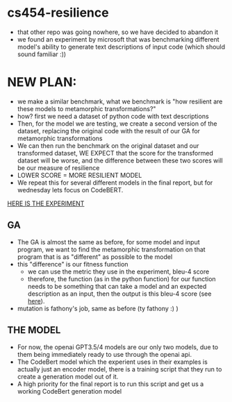 # cs454-resilience
- that other repo was going nowhere, so we have decided to abandon it
- we found an experiment by microsoft that was benchmarking different model's ability to generate text descriptions of input code (which should sound familiar :))

# NEW PLAN:
- we make a similar benchmark, what we benchmark is "how resilient are these models to metamorphic transformations?"
- how? first we need a dataset of python code with text descriptions
- Then, for the model we are testing, we create a second version of the dataset, replacing the original code with the result of our GA for metamorphic transformations
- We can then run the benchmark on the original dataset and our transformed dataset, WE EXPECT that the score for the transformed dataset will be worse, and the difference between these two scores will be our measure of resilience
- LOWER SCORE = MORE RESILIENT MODEL
- We repeat this for several different models in the final report, but for wednesday lets focus on CodeBERT.

[HERE IS THE EXPERIMENT](https://github.com/microsoft/CodeXGLUE/tree/main/Code-Text/code-to-text)

## GA
- The GA is almost the same as before, for some model and input program, we want to find the metamorphic transformation on that program that is as "different" as possible to the model
- this "difference" is our fitness function
  - we can use the metric they use in the experiment, bleu-4 score
  - therefore, the function (as in the python function) for our function needs to be something that can take a model and an expected description as an input, then the output is this bleu-4 score (see [here](https://github.com/microsoft/CodeXGLUE/blob/main/Code-Text/code-to-text/code/bleu.py)).
- mutation is fathony's job, same as before (ty fathony :) )


## THE MODEL
- For now, the openai GPT3.5/4 models are our only two models, due to them being immediately ready to use through the openai api.
- The CodeBert model which the experient uses in their examples is actually just an encoder model, there is a training script that they run to create a generation model out of it.
- A high priority for the final report is to run this script and get us a working CodeBert generation model

